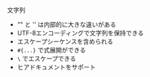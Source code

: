 文字列

- "" と '' は内部的に大きな違いがある
- UTF-8エンコーディングで文字列を保持できる
- エスケープシーケンスを含められる
- `#{...}` で式展開ができる
- `\` でエスケープできる
- ヒアドキュメントをサポート

